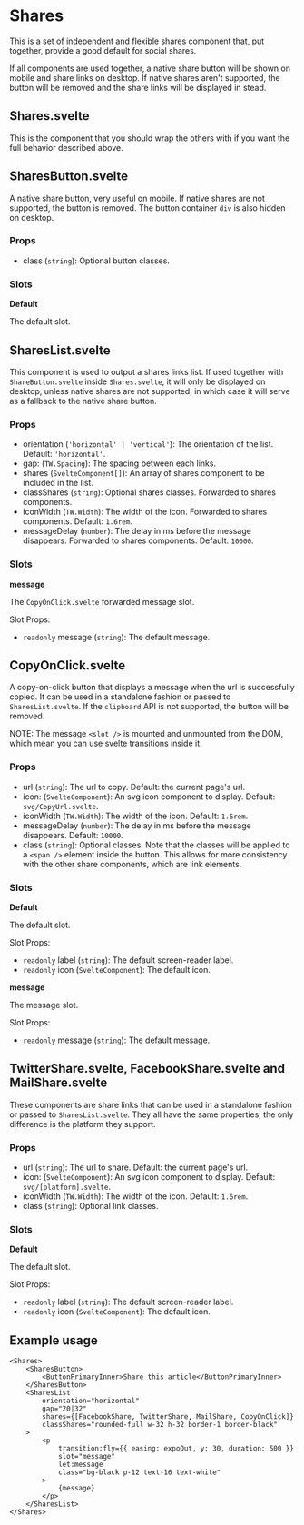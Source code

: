 # Shares

This is a set of independent and flexible shares component that, put together, provide a good
default for social shares.

If all components are used together, a native share button will be shown on mobile and share links
on desktop. If native shares aren't supported, the button will be removed and the share links will
be displayed in stead.

## Shares.svelte

This is the component that you should wrap the others with if you want the full behavior described
above.

## SharesButton.svelte

A native share button, very useful on mobile. If native shares are not supported, the button is
removed. The button container `div` is also hidden on desktop.

### Props

-   class (`string`): Optional button classes.

### Slots

**Default**

The default slot.

## SharesList.svelte

This component is used to output a shares links list. If used together with `ShareButton.svelte`
inside `Shares.svelte`, it will only be displayed on desktop, unless native shares are not
supported, in which case it will serve as a fallback to the native share button.

### Props

-   orientation (`'horizontal' | 'vertical'`): The orientation of the list. Default: `'horizontal'`.
-   gap: (`TW.Spacing`): The spacing between each links.
-   shares (`SvelteComponent[]`): An array of shares component to be included in the list.
-   classShares (`string`): Optional shares classes. Forwarded to shares components.
-   iconWidth (`TW.Width`): The width of the icon. Forwarded to shares components. Default:
    `1.6rem`.
-   messageDelay (`number`): The delay in ms before the message disappears. Forwarded to shares
    components. Default: `10000`.

### Slots

**message**

The `CopyOnClick.svelte` forwarded message slot.

Slot Props:

-   `readonly` message (`string`): The default message.

## CopyOnClick.svelte

A copy-on-click button that displays a message when the url is successfully copied. It can be used
in a standalone fashion or passed to `SharesList.svelte`. If the `clipboard` API is not supported,
the button will be removed.

NOTE: The message `<slot />` is mounted and unmounted from the DOM, which mean you can use svelte
transitions inside it.

### Props

-   url (`string`): The url to copy. Default: the current page's url.
-   icon: (`SvelteComponent`): An svg icon component to display. Default: `svg/CopyUrl.svelte`.
-   iconWidth (`TW.Width`): The width of the icon. Default: `1.6rem`.
-   messageDelay (`number`): The delay in ms before the message disappears. Default: `10000`.
-   class (`string`): Optional classes. Note that the classes will be applied to a `<span />`
    element inside the button. This allows for more consistency with the other share components,
    which are link elements.

### Slots

**Default**

The default slot.

Slot Props:

-   `readonly` label (`string`): The default screen-reader label.
-   `readonly` icon (`SvelteComponent`): The default icon.

**message**

The message slot.

Slot Props:

-   `readonly` message (`string`): The default message.

## TwitterShare.svelte, FacebookShare.svelte and MailShare.svelte

These components are share links that can be used in a standalone fashion or passed to
`SharesList.svelte`. They all have the same properties, the only difference is the platform they
support.

### Props

-   url (`string`): The url to share. Default: the current page's url.
-   icon: (`SvelteComponent`): An svg icon component to display. Default: `svg/[platform].svelte`.
-   iconWidth (`TW.Width`): The width of the icon. Default: `1.6rem`.
-   class (`string`): Optional link classes.

### Slots

**Default**

The default slot.

Slot Props:

-   `readonly` label (`string`): The default screen-reader label.
-   `readonly` icon (`SvelteComponent`): The default icon.

## Example usage

```svelte
<Shares>
	<SharesButton>
		<ButtonPrimaryInner>Share this article</ButtonPrimaryInner>
	</SharesButton>
	<SharesList
		orientation="horizontal"
		gap="20|32"
		shares={[FacebookShare, TwitterShare, MailShare, CopyOnClick]}
		classShares="rounded-full w-32 h-32 border-1 border-black"
	>
		<p
			transition:fly={{ easing: expoOut, y: 30, duration: 500 }}
			slot="message"
			let:message
			class="bg-black p-12 text-16 text-white"
		>
			{message}
		</p>
	</SharesList>
</Shares>
```
